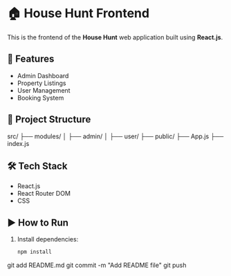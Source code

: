 # 🏠 House Hunt Frontend

This is the frontend of the **House Hunt** web application built using **React.js**.

## 🚀 Features

- Admin Dashboard
- Property Listings
- User Management
- Booking System

## 📁 Project Structure
src/
├── modules/
│ ├── admin/
│ ├── user/
├── public/
├── App.js
├── index.js

## 🛠️ Tech Stack

- React.js
- React Router DOM
- CSS

## ▶️ How to Run

1. Install dependencies:
   ```bash
   npm install


git add README.md
git commit -m "Add README file"
git push
